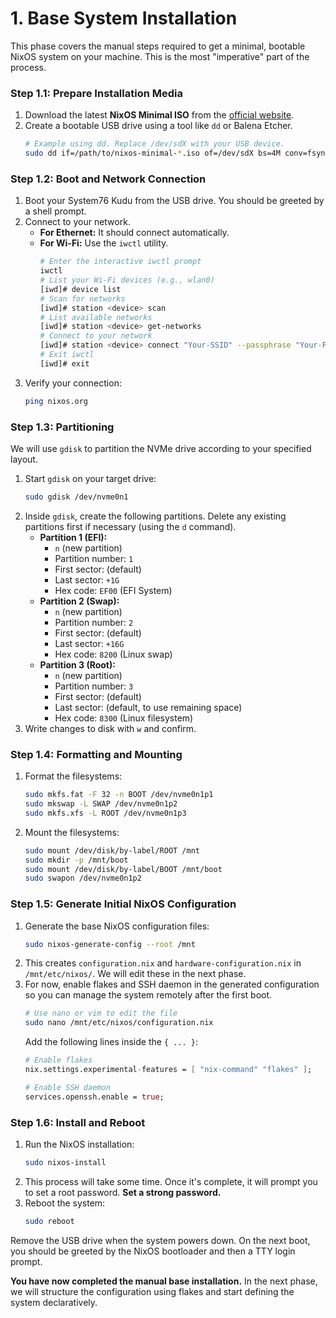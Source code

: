 # 1. Base System Installation

This phase covers the manual steps required to get a minimal, bootable NixOS system on your machine. This is the most "imperative" part of the process.

### Step 1.1: Prepare Installation Media

1.  Download the latest **NixOS Minimal ISO** from the [official website](https://nixos.org/download.html).
2.  Create a bootable USB drive using a tool like `dd` or Balena Etcher.
    ```bash
    # Example using dd. Replace /dev/sdX with your USB device.
    sudo dd if=/path/to/nixos-minimal-*.iso of=/dev/sdX bs=4M conv=fsync status=progress
    ```

### Step 1.2: Boot and Network Connection

1.  Boot your System76 Kudu from the USB drive. You should be greeted by a shell prompt.
2.  Connect to your network.
    - **For Ethernet:** It should connect automatically.
    - **For Wi-Fi:** Use the `iwctl` utility.
      ```bash
      # Enter the interactive iwctl prompt
      iwctl
      # List your Wi-Fi devices (e.g., wlan0)
      [iwd]# device list
      # Scan for networks
      [iwd]# station <device> scan
      # List available networks
      [iwd]# station <device> get-networks
      # Connect to your network
      [iwd]# station <device> connect "Your-SSID" --passphrase "Your-Password"
      # Exit iwctl
      [iwd]# exit
      ```
3.  Verify your connection:
    ```bash
    ping nixos.org
    ```

### Step 1.3: Partitioning

We will use `gdisk` to partition the NVMe drive according to your specified layout.

1.  Start `gdisk` on your target drive:
    ```bash
    sudo gdisk /dev/nvme0n1
    ```
2.  Inside `gdisk`, create the following partitions. Delete any existing partitions first if necessary (using the `d` command).
    - **Partition 1 (EFI):**
        - `n` (new partition)
        - Partition number: `1`
        - First sector: (default)
        - Last sector: `+1G`
        - Hex code: `EF00` (EFI System)
    - **Partition 2 (Swap):**
        - `n` (new partition)
        - Partition number: `2`
        - First sector: (default)
        - Last sector: `+16G`
        - Hex code: `8200` (Linux swap)
    - **Partition 3 (Root):**
        - `n` (new partition)
        - Partition number: `3`
        - First sector: (default)
        - Last sector: (default, to use remaining space)
        - Hex code: `8300` (Linux filesystem)
3.  Write changes to disk with `w` and confirm.

### Step 1.4: Formatting and Mounting

1.  Format the filesystems:
    ```bash
    sudo mkfs.fat -F 32 -n BOOT /dev/nvme0n1p1
    sudo mkswap -L SWAP /dev/nvme0n1p2
    sudo mkfs.xfs -L ROOT /dev/nvme0n1p3
    ```
2.  Mount the filesystems:
    ```bash
    sudo mount /dev/disk/by-label/ROOT /mnt
    sudo mkdir -p /mnt/boot
    sudo mount /dev/disk/by-label/BOOT /mnt/boot
    sudo swapon /dev/nvme0n1p2
    ```

### Step 1.5: Generate Initial NixOS Configuration

1.  Generate the base NixOS configuration files:
    ```bash
    sudo nixos-generate-config --root /mnt
    ```
2.  This creates `configuration.nix` and `hardware-configuration.nix` in `/mnt/etc/nixos/`. We will edit these in the next phase.
3.  For now, enable flakes and SSH daemon in the generated configuration so you can manage the system remotely after the first boot.
    ```bash
    # Use nano or vim to edit the file
    sudo nano /mnt/etc/nixos/configuration.nix
    ```
    Add the following lines inside the `{ ... }`:
    ```nix
    # Enable flakes
    nix.settings.experimental-features = [ "nix-command" "flakes" ];

    # Enable SSH daemon
    services.openssh.enable = true;
    ```

### Step 1.6: Install and Reboot

1.  Run the NixOS installation:
    ```bash
    sudo nixos-install
    ```
2.  This process will take some time. Once it's complete, it will prompt you to set a root password. **Set a strong password.**
3.  Reboot the system:
    ```bash
    sudo reboot
    ```

Remove the USB drive when the system powers down. On the next boot, you should be greeted by the NixOS bootloader and then a TTY login prompt.

**You have now completed the manual base installation.** In the next phase, we will structure the configuration using flakes and start defining the system declaratively.
